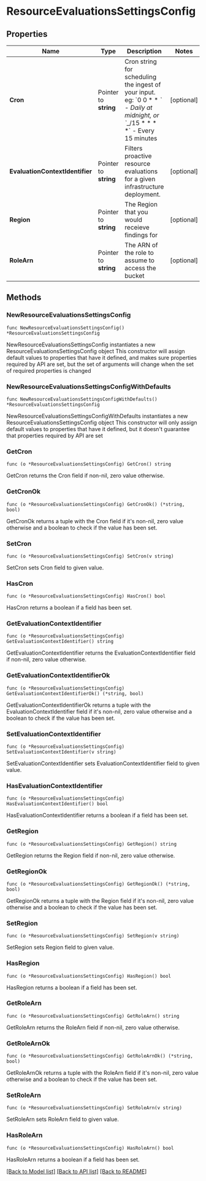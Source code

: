 # ResourceEvaluationsSettingsConfig

## Properties

Name | Type | Description | Notes
------------ | ------------- | ------------- | -------------
**Cron** | Pointer to **string** | Cron string for scheduling the ingest of your input. eg: &#x60;0 0 * * *&#x60; - Daily at midnight, or &#x60;*_/15 * * * *&#x60; - Every 15 minutes | [optional] 
**EvaluationContextIdentifier** | Pointer to **string** | Filters proactive resource evaluations for a given infrastructure deployment. | [optional] 
**Region** | Pointer to **string** | The Region that you would receieve findings for | [optional] 
**RoleArn** | Pointer to **string** | The ARN of the role to assume to access the bucket | [optional] 

## Methods

### NewResourceEvaluationsSettingsConfig

`func NewResourceEvaluationsSettingsConfig() *ResourceEvaluationsSettingsConfig`

NewResourceEvaluationsSettingsConfig instantiates a new ResourceEvaluationsSettingsConfig object
This constructor will assign default values to properties that have it defined,
and makes sure properties required by API are set, but the set of arguments
will change when the set of required properties is changed

### NewResourceEvaluationsSettingsConfigWithDefaults

`func NewResourceEvaluationsSettingsConfigWithDefaults() *ResourceEvaluationsSettingsConfig`

NewResourceEvaluationsSettingsConfigWithDefaults instantiates a new ResourceEvaluationsSettingsConfig object
This constructor will only assign default values to properties that have it defined,
but it doesn't guarantee that properties required by API are set

### GetCron

`func (o *ResourceEvaluationsSettingsConfig) GetCron() string`

GetCron returns the Cron field if non-nil, zero value otherwise.

### GetCronOk

`func (o *ResourceEvaluationsSettingsConfig) GetCronOk() (*string, bool)`

GetCronOk returns a tuple with the Cron field if it's non-nil, zero value otherwise
and a boolean to check if the value has been set.

### SetCron

`func (o *ResourceEvaluationsSettingsConfig) SetCron(v string)`

SetCron sets Cron field to given value.

### HasCron

`func (o *ResourceEvaluationsSettingsConfig) HasCron() bool`

HasCron returns a boolean if a field has been set.

### GetEvaluationContextIdentifier

`func (o *ResourceEvaluationsSettingsConfig) GetEvaluationContextIdentifier() string`

GetEvaluationContextIdentifier returns the EvaluationContextIdentifier field if non-nil, zero value otherwise.

### GetEvaluationContextIdentifierOk

`func (o *ResourceEvaluationsSettingsConfig) GetEvaluationContextIdentifierOk() (*string, bool)`

GetEvaluationContextIdentifierOk returns a tuple with the EvaluationContextIdentifier field if it's non-nil, zero value otherwise
and a boolean to check if the value has been set.

### SetEvaluationContextIdentifier

`func (o *ResourceEvaluationsSettingsConfig) SetEvaluationContextIdentifier(v string)`

SetEvaluationContextIdentifier sets EvaluationContextIdentifier field to given value.

### HasEvaluationContextIdentifier

`func (o *ResourceEvaluationsSettingsConfig) HasEvaluationContextIdentifier() bool`

HasEvaluationContextIdentifier returns a boolean if a field has been set.

### GetRegion

`func (o *ResourceEvaluationsSettingsConfig) GetRegion() string`

GetRegion returns the Region field if non-nil, zero value otherwise.

### GetRegionOk

`func (o *ResourceEvaluationsSettingsConfig) GetRegionOk() (*string, bool)`

GetRegionOk returns a tuple with the Region field if it's non-nil, zero value otherwise
and a boolean to check if the value has been set.

### SetRegion

`func (o *ResourceEvaluationsSettingsConfig) SetRegion(v string)`

SetRegion sets Region field to given value.

### HasRegion

`func (o *ResourceEvaluationsSettingsConfig) HasRegion() bool`

HasRegion returns a boolean if a field has been set.

### GetRoleArn

`func (o *ResourceEvaluationsSettingsConfig) GetRoleArn() string`

GetRoleArn returns the RoleArn field if non-nil, zero value otherwise.

### GetRoleArnOk

`func (o *ResourceEvaluationsSettingsConfig) GetRoleArnOk() (*string, bool)`

GetRoleArnOk returns a tuple with the RoleArn field if it's non-nil, zero value otherwise
and a boolean to check if the value has been set.

### SetRoleArn

`func (o *ResourceEvaluationsSettingsConfig) SetRoleArn(v string)`

SetRoleArn sets RoleArn field to given value.

### HasRoleArn

`func (o *ResourceEvaluationsSettingsConfig) HasRoleArn() bool`

HasRoleArn returns a boolean if a field has been set.


[[Back to Model list]](../README.md#documentation-for-models) [[Back to API list]](../README.md#documentation-for-api-endpoints) [[Back to README]](../README.md)


